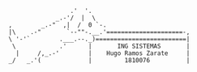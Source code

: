                      .'  '.
                 _.-'/  |  \
    ,        _.-"  ,|  /  0 `-.
    |\    .-"       `--""-.__.'=====================-,
    \ '-'`        .___.--._)=========================|
     \            .'      |       ING SISTEMAS       |
      |     /,_.-'        |    Hugo Ramos Zarate     |
    _/   _.'(             |         1810076          |
